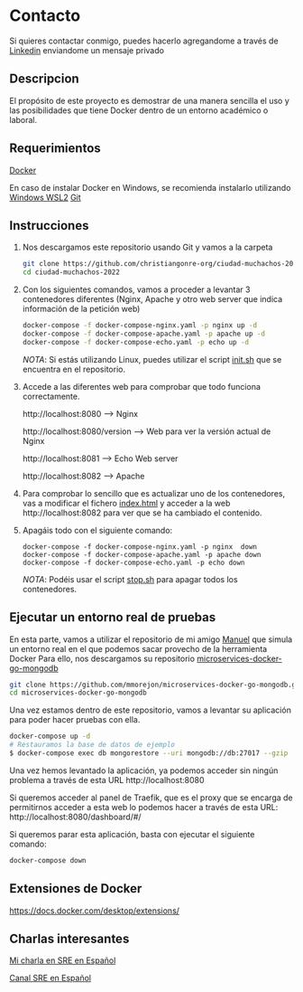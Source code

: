 # Contacto
Si quieres contactar conmigo, puedes hacerlo agregandome a través de [Linkedin](https://www.linkedin.com/in/chrisgonre/) enviandome un mensaje privado


## Descripcion
El propósito de este proyecto es demostrar de una manera sencilla el uso y las posibilidades que tiene Docker dentro de un entorno académico o laboral.

## Requerimientos
[Docker](https://docs.docker.com/get-docker/)

En caso de instalar Docker en Windows, se recomienda instalarlo utilizando [Windows WSL2](https://docs.docker.com/desktop/windows/wsl/)
[Git](https://git-scm.com/book/en/v2/Getting-Started-Installing-Git)

## Instrucciones
1. Nos descargamos este repositorio usando Git y vamos a la carpeta
    ```bash
    git clone https://github.com/christiangonre-org/ciudad-muchachos-2022.git
    cd ciudad-muchachos-2022
    ```
2. Con los siguientes comandos, vamos a proceder a levantar 3 contenedores diferentes (Nginx, Apache y otro web server que indica información de la petición web)
    ```bash
    docker-compose -f docker-compose-nginx.yaml -p nginx up -d
    docker-compose -f docker-compose-apache.yaml -p apache up -d 
    docker-compose -f docker-compose-echo.yaml -p echo up -d
    ```
    *NOTA*: Si estás utilizando Linux, puedes utilizar el script [init.sh](init.sh) que se encuentra en el repositorio.

3. Accede a las diferentes web para comprobar que todo funciona correctamente.

    http://localhost:8080 --> Nginx

    http://localhost:8080/version --> Web para ver la versión actual de Nginx

    http://localhost:8081 --> Echo Web server

    http://localhost:8082 --> Apache

4. Para comprobar lo sencillo que es actualizar uno de los contenedores, vas a modificar el fichero [index.html](htdocs/index.html) y acceder a la web http://localhost:8082 para ver que se ha cambiado el contenido.

5. Apagáis todo con el siguiente comando:
    ```docker
    docker-compose -f docker-compose-nginx.yaml -p nginx  down
    docker-compose -f docker-compose-apache.yaml -p apache down
    docker-compose -f docker-compose-echo.yaml -p echo down
    ```
    *NOTA*: Podéis usar el script [stop.sh](stop.sh) para apagar todos los contenedores.


## Ejecutar un entorno real de pruebas

En esta parte, vamos a utilizar el repositorio de mi amigo [Manuel](https://mmorejon.io/) que simula un entorno real en el que podemos sacar provecho de la herramienta Docker
Para ello, nos descargamos su repositorio [microservices-docker-go-mongodb](https://github.com/mmorejon/microservices-docker-go-mongodb)
```bash
git clone https://github.com/mmorejon/microservices-docker-go-mongodb.git
cd microservices-docker-go-mongodb
```

Una vez estamos dentro de este repositorio, vamos a levantar su aplicación para poder hacer pruebas con ella.
```bash
docker-compose up -d
# Restauramos la base de datos de ejemplo
$ docker-compose exec db mongorestore --uri mongodb://db:27017 --gzip  /backup/cinema
```

Una vez hemos levantado la aplicación, ya podemos acceder sin ningún problema a través de esta URL http://localhost:8080

Si queremos acceder al panel de Traefik, que es el proxy que se encarga de permitirnos acceder a esta web lo podemos hacer a través de esta URL: http://localhost:8080/dashboard/#/

Si queremos parar esta aplicación, basta con ejecutar el siguiente comando:
```bash
docker-compose down
```



## Extensiones de Docker
https://docs.docker.com/desktop/extensions/

## Charlas interesantes
[Mi charla en SRE en Español](https://www.youtube.com/watch?v=xJbdyyFH2Qo)

[Canal SRE en Español](https://www.youtube.com/user/JFACUSCH)